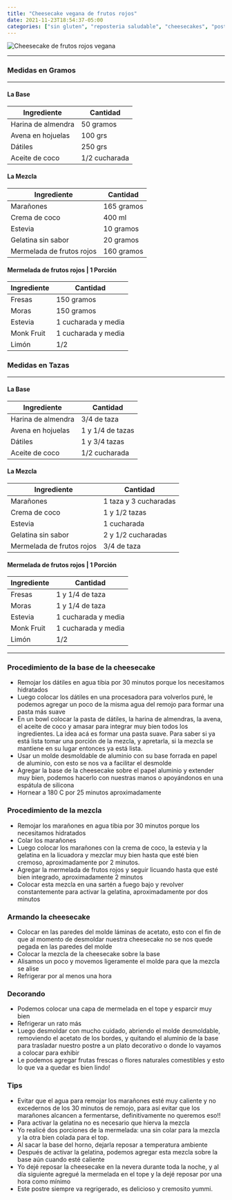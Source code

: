 ```yaml
---
title: "Cheesecake vegana de frutos rojos"
date: 2021-11-23T18:54:37-05:00
categories: ["sin gluten", "reposteria saludable", "cheesecakes", "postres frios"]
---
```

![Cheesecake de frutos rojos vegana](../../images/cheesecake_vegana_frutos_rojos.jpg)
___
### Medidas en Gramos
___
#### La Base

| Ingrediente | Cantidad |
| ----------- | ----------- |
| Harina de almendra | 50 gramos |
| Avena en hojuelas | 100 grs |
| Dátiles | 250 grs |
| Aceite de coco | 1/2 cucharada |


#### La Mezcla

| Ingrediente | Cantidad |
| ----------- | ----------- |
| Marañones | 165 gramos |
| Crema de coco | 400 ml |
| Estevia | 10 gramos |
| Gelatina sin sabor | 20 gramos |
| Mermelada de frutos rojos | 160 gramos |

#### Mermelada de frutos rojos | 1 Porción

| Ingrediente | Cantidad |
| ----------- | ----------- |
| Fresas | 150 gramos |
| Moras | 150 gramos |
| Estevia | 1 cucharada y media |
| Monk Fruit | 1 cucharada y media |
| Limón | 1/2  | 

### Medidas en Tazas
___
#### La Base

| Ingrediente | Cantidad |
| ----------- | ----------- |
| Harina de almendra | 3/4 de taza |
| Avena en hojuelas | 1 y 1/4 de tazas |
| Dátiles | 1 y 3/4 tazas |
| Aceite de coco | 1/2 cucharada |


#### La Mezcla

| Ingrediente | Cantidad |
| ----------- | ----------- |
| Marañones | 1 taza y 3 cucharadas |
| Crema de coco | 1 y 1/2 tazas |
| Estevia | 1 cucharada |
| Gelatina sin sabor | 2 y 1/2 cucharadas |
| Mermelada de frutos rojos | 3/4 de taza |

#### Mermelada de frutos rojos | 1 Porción

| Ingrediente | Cantidad |
| ----------- | ----------- |
| Fresas | 1 y 1/4 de taza |
| Moras | 1 y 1/4 de taza |
| Estevia | 1 cucharada y media |
| Monk Fruit | 1 cucharada y media |
| Limón | 1/2  | 

___

### Procedimiento de la base de la cheesecake
- Remojar los dátiles en agua tibia por 30 minutos porque los necesitamos hidratados
- Luego colocar los dátiles en una procesadora para volverlos puré, le podemos agregar un poco de la misma agua del remojo para formar una pasta más suave 
- En un bowl colocar la pasta de dátiles, la harina de almendras, la avena, el aceite de coco y amasar para integrar muy bien todos los ingredientes. La idea acá es formar una pasta suave. Para saber si ya está lista tomar una porción de la mezcla, y apretarla, si la mezcla se mantiene en su lugar entonces ya está lista.
- Usar un molde desmoldable de aluminio con su base forrada en papel de aluminio, con esto se nos va a facilitar el desmolde
- Agregar la base de la cheesecake sobre el papel aluminio y extender muy bien, podemos hacerlo con nuestras manos o apoyándonos en una espátula de silicona
- Hornear a 180 C por 25 minutos aproximadamente

### Procedimiento de la mezcla
- Remojar los marañones en agua tibia por 30 minutos porque los necesitamos hidratados
- Colar los marañones
- Luego colocar los marañones con la crema de coco, la estevia y la gelatina en la licuadora y mezclar muy bien hasta que esté bien cremoso, aproximadamente por 2 minutos. 
- Agregar la mermelada de frutos rojos y seguir licuando hasta que esté bien integrado, aproximadamente 2 minutos
- Colocar esta mezcla en una sartén a fuego bajo y revolver constantemente para activar la gelatina, aproximadamente por dos minutos

### Armando la cheesecake
- Colocar en las paredes del molde láminas de acetato, esto con el fin de que al momento de desmoldar nuestra cheesecake no se nos quede pegada en las paredes del molde
- Colocar la mezcla de la cheesecake sobre la base
- Alisamos un poco y movemos ligeramente el molde para que la mezcla se alise 
- Refrigerar por al menos una hora

### Decorando
- Podemos colocar una capa de mermelada en el tope y esparcir muy bien
- Refrigerar un rato más
- Luego desmoldar con mucho cuidado, abriendo el molde desmoldable, removiendo el acetato de los bordes, y quitando el aluminio de la base para trasladar nuestro postre a un plato decorativo o donde lo vayamos a colocar para exhibir
- Le podemos agregar frutas frescas o flores naturales comestibles y esto lo que va a quedar es bien lindo!

### Tips 
- Evitar que el agua para remojar los marañones esté muy caliente y no excedernos de los 30 minutos de remojo, para así evitar que los marañones alcancen a fermentarse, definitivamente no queremos eso!!
- Para activar la gelatina no es necesario que hierva la mezcla
- Yo realicé dos porciones de la mermelada: una sin colar para la mezcla y la otra bien colada para el top.
- Al sacar la base del horno, dejarla reposar a temperatura ambiente
- Después de activar la gelatina, podemos agregar esta mezcla sobre la base aún cuando esté caliente
- Yo dejé reposar la cheesecake en la nevera durante toda la noche, y al día siguiente agregué la mermelada en el tope y la dejé reposar por una hora como mínimo
- Este postre siempre va regrigerado, es delicioso y cremosito yummi.


